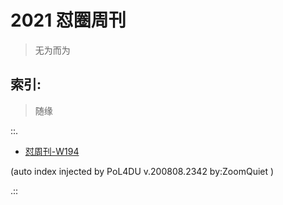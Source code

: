 # 2021 怼圈周刊
> 无为而为

## 索引:
> 随缘

::.

- [ 怼周刊-W194](194w.md)

(auto index injected by 
PoL4DU v.200808.2342 by:ZoomQuiet
)

.::


